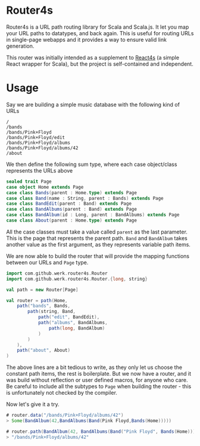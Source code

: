 # Router4s

Router4s is a URL path routing library for Scala and Scala.js. It let you map your URL paths to datatypes, and back again. This is useful for routing URLs in single-page webapps and it provides a way to ensure valid link generation.

This router was initially intended as a supplement to [React4s](https://github.com/Ahnfelt/react4s) (a simple React wrapper for Scala), but the project is self-contained and independent.

# Usage

Say we are building a simple music database with the following kind of URLs

```
/
/bands
/bands/Pink+Floyd
/bands/Pink+Floyd/edit
/bands/Pink+Floyd/albums
/bands/Pink+Floyd/albums/42
/about 
```

We then define the following sum type, where each case object/class represents the URLs above

```scala
sealed trait Page
case object Home extends Page
case class Bands(parent : Home.type) extends Page
case class Band(name : String, parent : Bands) extends Page
case class BandEdit(parent : Band) extends Page
case class BandAlbums(parent : Band) extends Page
case class BandAlbum(id : Long, parent : BandAlbums) extends Page
case class About(parent : Home.type) extends Page
```

All the case classes must take a value called `parent` as the last parameter. This is the page that represents the parent path. `Band` and `BandAlbum` takes another value as the first argument, as they represents variable path items.

We are now able to build the router that will provide the mapping functions between our URLs and `Page` type.
```scala
import com.github.werk.router4s.Router
import com.github.werk.router4s.Router.{long, string}

val path = new Router[Page]

val router = path(Home,
    path("bands", Bands,
        path(string, Band,
            path("edit", BandEdit),
            path("albums", BandAlbums,
                path(long, BandAlbum)
            )
        )
    ),
    path("about", About)
)
```

The above lines are a bit tedious to write, as they only let us choose the constant path items, the rest is boilerplate. But we now have a router, and it was build without reflection or user defined macros, for anyone who care. Be careful to include all the subtypes to `Page` when building the router - this is unfortunately not checked by the compiler.

Now let's give it a try.

```scala
# router.data("/bands/Pink+Floyd/albums/42")
> Some(BandAlbum(42,BandAlbums(Band(Pink Floyd,Bands(Home)))))

# router.path(BandAlbum(42, BandAlbums(Band("Pink Floyd", Bands(Home)))))
> "/bands/Pink+Floyd/albums/42"
```
